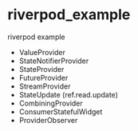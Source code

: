 # riverpod_example

riverpod example

- ValueProvider
- StateNotifierProvider
- StateProvider
- FutureProvider
- StreamProvider
- StateUpdate (ref.read.update)
- CombiningProvider
- ConsumerStatefulWidget
- ProviderObserver

